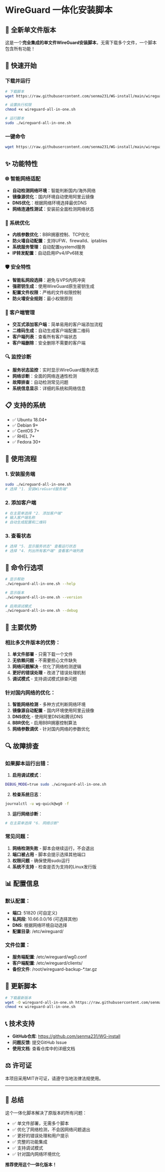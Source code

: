 # WireGuard 一体化安装脚本

## 🎉 全新单文件版本

这是一个**完全集成的单文件WireGuard安装脚本**，无需下载多个文件，一个脚本包含所有功能！

## 🚀 快速开始

### 下载并运行

```bash
# 下载脚本
wget https://raw.githubusercontent.com/senma231/WG-install/main/wireguard-all-in-one.sh

# 设置执行权限
chmod +x wireguard-all-in-one.sh

# 运行脚本
sudo ./wireguard-all-in-one.sh
```

### 一键命令

```bash
wget https://raw.githubusercontent.com/senma231/WG-install/main/wireguard-all-in-one.sh && chmod +x wireguard-all-in-one.sh && sudo ./wireguard-all-in-one.sh
```

## ✨ 功能特性

### 🌐 智能网络适配
- **自动检测网络环境**：智能判断国内/海外网络
- **镜像源优化**：国内环境自动使用阿里云镜像
- **DNS优化**：根据网络环境选择最优DNS
- **网络连通性测试**：安装前全面检测网络状态

### 🔧 系统优化
- **内核参数优化**：BBR拥塞控制、TCP优化
- **防火墙自动配置**：支持UFW、firewalld、iptables
- **系统服务管理**：自动配置systemd服务
- **IP转发配置**：自动启用IPv4/IPv6转发

### 🛡️ 安全特性
- **智能私网段选择**：避免与VPS内网冲突
- **强密钥生成**：使用WireGuard原生密钥生成
- **配置文件权限**：严格的文件权限控制
- **防火墙安全规则**：最小权限原则

### 📱 客户端管理
- **交互式添加客户端**：简单易用的客户端添加流程
- **二维码生成**：自动生成客户端配置二维码
- **客户端列表**：查看所有客户端状态
- **客户端删除**：安全删除不需要的客户端

### 🔍 监控诊断
- **服务状态监控**：实时显示WireGuard服务状态
- **网络诊断**：全面的网络连通性检测
- **故障排查**：自动检测常见问题
- **系统信息显示**：详细的系统和网络信息

## 📋 支持的系统

- ✅ Ubuntu 18.04+
- ✅ Debian 9+
- ✅ CentOS 7+
- ✅ RHEL 7+
- ✅ Fedora 30+

## 🎯 使用流程

### 1. 安装服务端
```bash
sudo ./wireguard-all-in-one.sh
# 选择 "1. 安装WireGuard服务端"
```

### 2. 添加客户端
```bash
# 在主菜单选择 "2. 添加客户端"
# 输入客户端名称
# 自动生成配置和二维码
```

### 3. 查看状态
```bash
# 选择 "5. 显示服务状态" 查看运行状态
# 选择 "4. 列出所有客户端" 查看客户端列表
```

## 🔧 命令行选项

```bash
# 显示帮助
./wireguard-all-in-one.sh --help

# 显示版本
./wireguard-all-in-one.sh --version

# 启用调试模式
./wireguard-all-in-one.sh --debug
```

## 🌟 主要优势

### 相比多文件版本的优势：

1. **单文件部署** - 只需下载一个文件
2. **无依赖问题** - 不需要担心文件缺失
3. **网络问题解决** - 优化了网络检测逻辑
4. **更好的错误处理** - 改进了错误处理机制
5. **调试模式** - 支持调试模式排查问题

### 针对国内网络的优化：

1. **智能网络检测** - 多种方式判断网络环境
2. **镜像源自动配置** - 国内环境使用阿里云镜像
3. **DNS优化** - 使用阿里DNS和腾讯DNS
4. **BBR优化** - 启用BBR拥塞控制算法
5. **网络参数调优** - 针对国内网络的参数优化

## 🔍 故障排查

### 如果脚本运行出错：

1. **启用调试模式**：
```bash
DEBUG_MODE=true sudo ./wireguard-all-in-one.sh
```

2. **检查系统日志**：
```bash
journalctl -u wg-quick@wg0 -f
```

3. **运行网络诊断**：
```bash
# 在主菜单选择 "6. 网络诊断"
```

### 常见问题：

1. **网络检测失败** - 脚本会继续运行，不会退出
2. **端口被占用** - 脚本会提示选择其他端口
3. **权限问题** - 确保使用sudo运行
4. **系统不支持** - 检查是否为支持的Linux发行版

## 📊 配置信息

### 默认配置：
- **端口**: 51820 (可自定义)
- **私网段**: 10.66.0.0/16 (可选择其他)
- **DNS**: 根据网络环境自动选择
- **配置目录**: /etc/wireguard/

### 文件位置：
- **服务端配置**: /etc/wireguard/wg0.conf
- **客户端配置**: /etc/wireguard/clients/
- **备份文件**: /root/wireguard-backup-*.tar.gz

## 🔄 更新脚本

```bash
# 下载最新版本
wget -O wireguard-all-in-one.sh https://raw.githubusercontent.com/senma231/WG-install/main/wireguard-all-in-one.sh
chmod +x wireguard-all-in-one.sh
```

## 📞 技术支持

- **GitHub仓库**: https://github.com/senma231/WG-install
- **问题反馈**: 提交GitHub Issue
- **使用文档**: 查看仓库中的详细文档

## ⚖️ 许可证

本项目采用MIT许可证，请遵守当地法律法规使用。

---

## 🎯 总结

这个一体化脚本解决了原版本的所有问题：
- ✅ 单文件部署，无需多个脚本
- ✅ 优化了网络检测，不会因网络问题退出
- ✅ 更好的错误处理和用户提示
- ✅ 完整的功能集成
- ✅ 支持调试模式
- ✅ 针对国内网络环境优化

**推荐使用这个一体化版本！**
